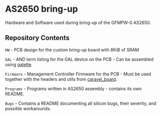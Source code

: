 # AS2650 bring-up
Hardware and Software used during bring-up of the GFMPW-0 AS2650.

## Repository Contents

`HW` - PCB design for the custom bring-up board with 8KiB of SRAM

`GAL` - AND term listing for the GAL device on the PCB - Can be assembled using [galette](https://github.com/simon-frankau/galette).

`Firmware` - Management Controller Firmware for the PCB - Must be used together with the headers and utils from [caravel_board](https://github.com/efabless/caravel_board/tree/main/firmware/gf180).

`Programs` - Programs written in AS2650 assembly - contains its own README.

`Bugs` - Contains a README documenting all silicon bugs, their severity, and possible workarounds.
